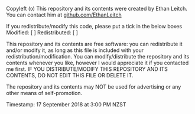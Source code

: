 Copyleft (ↄ) 
This repository and its contents were created by Ethan Leitch.
You can contact him at <a href="https://www.github.com/EthanLeitch">github.com/EthanLeitch</a>

If you redistribute/modify this code, please put a tick in the below boxes
Modified: [ ]
Redistributed: [ ]

This repository and its contents are free software: you can redistribute it and/or modify it, as long as this file is included with your redistribution/modification.
You can modify/distribute the repository and its contents whenever you like, however I would appreciate it if you contacted me first.
IF YOU DISTRIBUTE/MODIFY THIS REPOSITORY AND ITS CONTENTS, DO NOT EDIT THIS FILE OR DELETE IT.

The repository and its contents may NOT be used for advertising or any other means of self-promotion.

Timestamp: 17 September 2018 at 3:00 PM NZST
